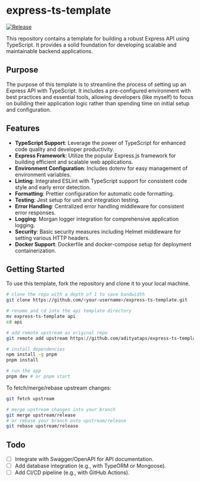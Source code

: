 # express-ts-template

[![Release](https://github.com/adityataps/express-ts-template/actions/workflows/release.yaml/badge.svg)](https://github.com/adityataps/express-ts-template/actions/workflows/release.yaml)

This repository contains a template for building a robust Express API using TypeScript. It provides a solid foundation for developing scalable and maintainable backend applications.

## Purpose

The purpose of this template is to streamline the process of setting up an Express API with TypeScript. It includes a pre-configured environment with best practices and essential tools, allowing developers (like myself) to focus on building their application logic rather than spending time on initial setup and configuration.

## Features

- **TypeScript Support**: Leverage the power of TypeScript for enhanced code quality and developer productivity.
- **Express Framework**: Utilize the popular Express.js framework for building efficient and scalable web applications.
- **Environment Configuration**: Includes dotenv for easy management of environment variables.
- **Linting**: Integrated ESLint with TypeScript support for consistent code style and early error detection.
- **Formatting**: Prettier configuration for automatic code formatting.
- **Testing**: Jest setup for unit and integration testing.
- **Error Handling**: Centralized error handling middleware for consistent error responses.
- **Logging**: Morgan logger integration for comprehensive application logging.
- **Security**: Basic security measures including Helmet middleware for setting various HTTP headers.
- **Docker Support**: Dockerfile and docker-compose setup for deployment containerization.

## Getting Started

To use this template, fork the repository and clone it to your local machine.

```zsh
# clone the repo with a depth of 1 to save bandwidth
git clone https://github.com/<your-username>/express-ts-template.git

# rename and cd into the api template directory
mv express-ts-template api 
cd api

# add remote upstream as original repo
git remote add upstream https://github.com/adityataps/express-ts-template.git

# install dependencies
npm install -g pnpm
pnpm install

# run the app
pnpm dev # or pnpm start
```

To fetch/merge/rebase upstream changes:

```zsh
git fetch upstream

# merge upstream changes into your branch
git merge upstream/release 
# or rebase your branch onto upstream/release
git rebase upstream/release
```

## Todo

- [ ] Integrate with Swagger/OpenAPI for API documentation.
- [ ] Add database integration (e.g., with TypeORM or Mongoose).
- [ ] Add CI/CD pipeline (e.g., with GitHub Actions).
